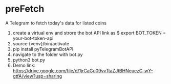# preFetch
A Telegram to fetch today's data for listed coins

1. create a virtual env and strore the bot API link as $ export BOT_TOKEN = your-bot-token-api
2. source {venv}/bin/activate
3. pip install pyTelegramBotAPI
4. navigate to the folder with bot.py
5. python3 bot.py
6. Demo link: https://drive.google.com/file/d/1jrCaGu09vvTtaZJtBHNeuezC-wY-gtfA/view?usp=sharing 
